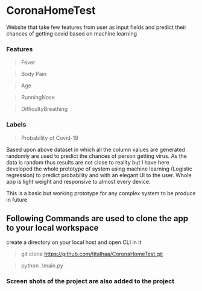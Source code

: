 # CoronaHomeTest
Website that take few features from user as input fields and predict their chances of getting covid based on machine learning

### Features

> Fever

> Body Pain

> Age

> RunningNose

> DifficultyBreathing

### Labels

> Probability of Covid-19

Based upon above dataset in which all the column values are generated randomly are used to predict the chances of person getting virus.
As the data is random thus results are not close to reality but I have here developed the whole prototype of system using machine learning (Logistic regression) to predict probability and with an elegant UI to the user. Whole app is light weight and responsive to almost every device.


This is a basic but working prototype for any complex system to be produce in future 

## Following Commands are used to clone the app to your local workspace
   create a directory on your local host and open CLI in it

  >git clone https://github.com/tjtalhaa/CoronaHomeTest.git

  >python .\main.py




### Screen shots of the project are also added to the project

